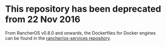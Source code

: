 # This repository has been deprecated from 22 Nov 2016

From RancherOS v0.8.0 and onwards, the Dockerfiles for Docker engines can be found in the [rancher/os-services repository](https://github.com/rancher/os-services).
